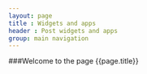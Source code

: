 ```yaml
---
layout: page
title : Widgets and apps
header : Post widgets and apps
group: main navigation
---
```



###Welcome to the page {{page.title}}